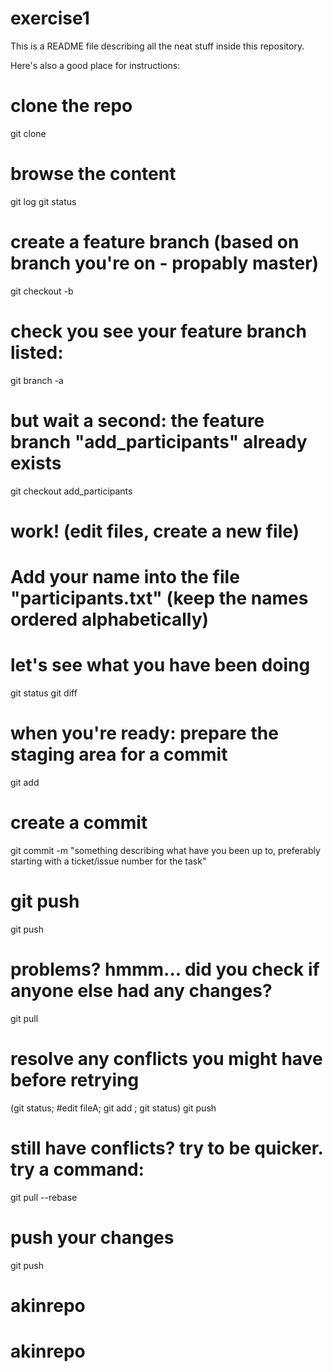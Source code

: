 # exercise1

This is a README file describing all the neat stuff inside this repository.

Here's also a good place for instructions:

# clone the repo
git clone

# browse the content
git log
git status

# create a feature branch (based on branch you're on - propably master)
git checkout -b <your-very-own-feature-branch>
# check you see your feature branch listed:
git branch -a
# but wait a second: the feature branch "add_participants" already exists
git checkout add_participants

# work! (edit files, create a new file)
# Add your name into the file "participants.txt" (keep the names ordered alphabetically)

# let's see what you have been doing
git status
git diff

# when you're ready: prepare the staging area for a commit
git add <file1 file2 file3>

# create a commit
git commit -m "something describing what have you been up to, preferably starting with a ticket/issue number for the task"

# git push
git push

# problems? hmmm... did you check if anyone else had any changes?
git pull

# resolve any conflicts you might have before retrying
(git status; #edit fileA; git add <fileA>; git status)
git push

# still have conflicts? try to be quicker. try a command:
git pull --rebase

# push your changes
git push
# akinrepo
# akinrepo
